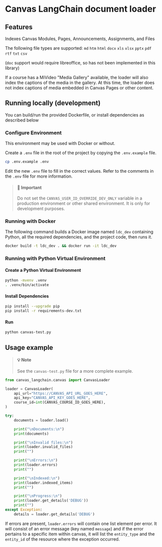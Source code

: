 # Canvas LangChain document loader

## Features

Indexes Canvas Modules, Pages, Announcements, Assignments, and Files

The following file types are supported:
`md` `htm` `html` `docx` `xls` `xlsx` `pptx` `pdf` `rtf` `txt` `csv`

(`doc` support would require libreoffice, so has not been implemented in this library)

If a course has a MiVideo "Media Gallery" available, the loader will
also index the captions of the media in the gallery. At this time, the loader
does not index captions of media embedded in Canvas Pages or other content.

## Running locally (development)

You can build/run the provided Dockerfile, or install dependencies as described below

### Configure Environment

This environment may be used with Docker or without.

Create a `.env` file in the root of the project by copying the `.env.example`
file.

```bash
cp .env.example .env
```

Edit the new `.env` file to fill in the correct values. Refer to the comments
in the `.env` file for more information.

> #### 🔔 Important
> Do not set the `CANVAS_USER_ID_OVERRIDE_DEV_ONLY` variable in a production
> environment or other shared environment. It is only for development purposes.

### Running with Docker

The following command builds a Docker image named `ldc_dev` containing Python,
all the required dependencies, and the project code, then runs it.

```bash
docker build -t ldc_dev . && docker run -it ldc_dev
```

### Running with Python Virtual Environment

#### Create a Python Virtual Environment

```bash
python -mvenv .venv
. .venv/bin/activate
```

#### Install Dependencies
```bash
pip install --upgrade pip
pip install -r requirements-dev.txt
```

#### Run

```bash
python canvas-test.py
```

## Usage example

> #### 💡 Note
> See the `canvas-test.py` file for a more complete example.

```python
from canvas_langchain.canvas import CanvasLoader

loader = CanvasLoader(
	api_url="https://CANVAS_API_URL_GOES_HERE",
	api_key="CANVAS_API_KEY_GOES_HERE",
	course_id=int(CANVAS_COURSE_ID_GOES_HERE),
)

try:
	documents = loader.load()

	print("\nDocuments:\n")
	print(documents)

	print("\nInvalid files:\n")
	print(loader.invalid_files)
	print("")

	print("\nErrors:\n")
	print(loader.errors)
	print("")

	print("\nIndexed:\n")
	print(loader.indexed_items)
	print("")

	print("\nProgress:\n")
	print(loader.get_details('DEBUG'))
	print("")
except Exception:
	details = loader.get_details('DEBUG')
```

If errors are present, `loader.errors` will contain one list element per error. It will consist of an error message (key named `message`) and if the error pertains to a specific item within canvas, it will list the `entity_type` and the `entity_id` of the resource where the exception occurred.

